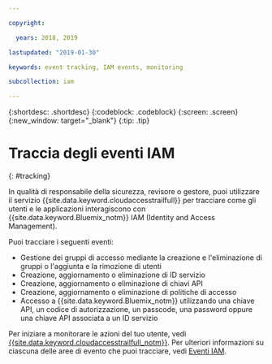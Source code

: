 ```yaml
---

copyright:

  years: 2018, 2019

lastupdated: "2019-01-30"

keywords: event tracking, IAM events, monitoring

subcollection: iam

---
```


{:shortdesc: .shortdesc}
{:codeblock: .codeblock}
{:screen: .screen}
{:new_window: target="_blank"}
{:tip: .tip}

# Traccia degli eventi IAM
{: #tracking}

In qualità di responsabile della sicurezza, revisore o gestore, puoi utilizzare il servizio {{site.data.keyword.cloudaccesstrailfull}} per tracciare come gli utenti e le applicazioni interagiscono con {{site.data.keyword.Bluemix_notm}} IAM (Identity and Access Management).

Puoi tracciare i seguenti eventi:

* Gestione dei gruppi di accesso mediante la creazione e l'eliminazione di gruppi o l'aggiunta e la rimozione di utenti
* Creazione, aggiornamento o eliminazione di ID servizio
* Creazione, aggiornamento o eliminazione di chiavi API
* Creazione, aggiornamento o eliminazione di politiche di accesso
* Accesso a {{site.data.keyword.Bluemix_notm}} utilizzando una chiave API, un codice di autorizzazione, un passcode, una password oppure una chiave API associata a un ID servizio

Per iniziare a monitorare le azioni del tuo utente, vedi [{{site.data.keyword.cloudaccesstrailfull_notm}}](/docs/services/cloud-activity-tracker?topic=cloud-activity-tracker-getting-started-with-cla#getting-started-with-cla). Per ulteriori informazioni su ciascuna delle aree di evento che puoi tracciare, vedi [Eventi IAM](/docs/services/cloud-activity-tracker?topic=cloud-activity-tracker-at_events_iam#at_events_iam).
